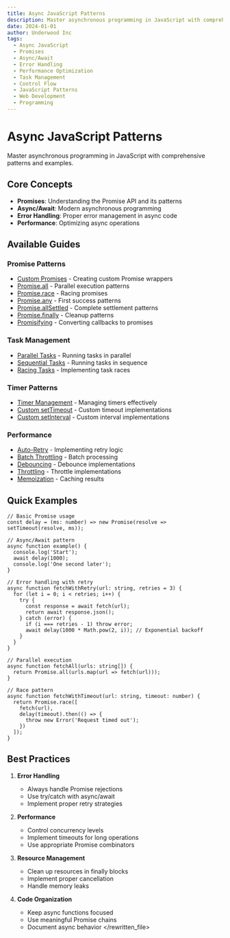 ```yaml
---
title: Async JavaScript Patterns
description: Master asynchronous programming in JavaScript with comprehensive patterns and examples. Learn about Promises, async/await, error handling, and performance optimization.
date: 2024-01-01
author: Underwood Inc
tags:
  - Async JavaScript
  - Promises
  - Async/Await
  - Error Handling
  - Performance Optimization
  - Task Management
  - Control Flow
  - JavaScript Patterns
  - Web Development
  - Programming
---
```


# Async JavaScript Patterns

Master asynchronous programming in JavaScript with comprehensive patterns and examples.

## Core Concepts

- **Promises**: Understanding the Promise API and its patterns
- **Async/Await**: Modern asynchronous programming
- **Error Handling**: Proper error management in async code
- **Performance**: Optimizing async operations

## Available Guides

### Promise Patterns

- [Custom Promises](/examples/async/promises/custom-promise-usage) - Creating custom Promise wrappers
- [Promise.all](/examples/async/promises/promise-all) - Parallel execution patterns
- [Promise.race](/examples/async/promises/promise-race) - Racing promises
- [Promise.any](/examples/async/promises/promise-any) - First success patterns
- [Promise.allSettled](/examples/async/promises/promise-allsettled) - Complete settlement patterns
- [Promise.finally](/examples/async/promises/promise-finally) - Cleanup patterns
- [Promisifying](/examples/async/promises/promisifying) - Converting callbacks to promises

### Task Management

- [Parallel Tasks](/examples/async/tasks/parallel) - Running tasks in parallel
- [Sequential Tasks](/examples/async/tasks/sequential) - Running tasks in sequence
- [Racing Tasks](/examples/async/tasks/racing) - Implementing task races

### Timer Patterns

- [Timer Management](/examples/async/control-flow/timer-management) - Managing timers effectively
- [Custom setTimeout](/examples/async/control-flow/custom-settimeout) - Custom timeout implementations
- [Custom setInterval](/examples/async/control-flow/custom-setinterval) - Custom interval implementations

### Performance

- [Auto-Retry](/examples/async/performance/auto-retry) - Implementing retry logic
- [Batch Throttling](/examples/async/performance/batch-throttling) - Batch processing
- [Debouncing](/examples/async/performance/debouncing) - Debounce implementations
- [Throttling](/examples/async/performance/throttling) - Throttle implementations
- [Memoization](/examples/async/performance/memoization) - Caching results

## Quick Examples

```typescript:preview
// Basic Promise usage
const delay = (ms: number) => new Promise(resolve => setTimeout(resolve, ms));

// Async/Await pattern
async function example() {
  console.log('Start');
  await delay(1000);
  console.log('One second later');
}

// Error handling with retry
async function fetchWithRetry(url: string, retries = 3) {
  for (let i = 0; i < retries; i++) {
    try {
      const response = await fetch(url);
      return await response.json();
    } catch (error) {
      if (i === retries - 1) throw error;
      await delay(1000 * Math.pow(2, i)); // Exponential backoff
    }
  }
}

// Parallel execution
async function fetchAll(urls: string[]) {
  return Promise.all(urls.map(url => fetch(url)));
}

// Race pattern
async function fetchWithTimeout(url: string, timeout: number) {
  return Promise.race([
    fetch(url),
    delay(timeout).then(() => {
      throw new Error('Request timed out');
    })
  ]);
}
```

## Best Practices

1. **Error Handling**

   - Always handle Promise rejections
   - Use try/catch with async/await
   - Implement proper retry strategies

2. **Performance**

   - Control concurrency levels
   - Implement timeouts for long operations
   - Use appropriate Promise combinators

3. **Resource Management**

   - Clean up resources in finally blocks
   - Implement proper cancellation
   - Handle memory leaks

4. **Code Organization**
   - Keep async functions focused
   - Use meaningful Promise chains
   - Document async behavior
     </rewritten_file>
